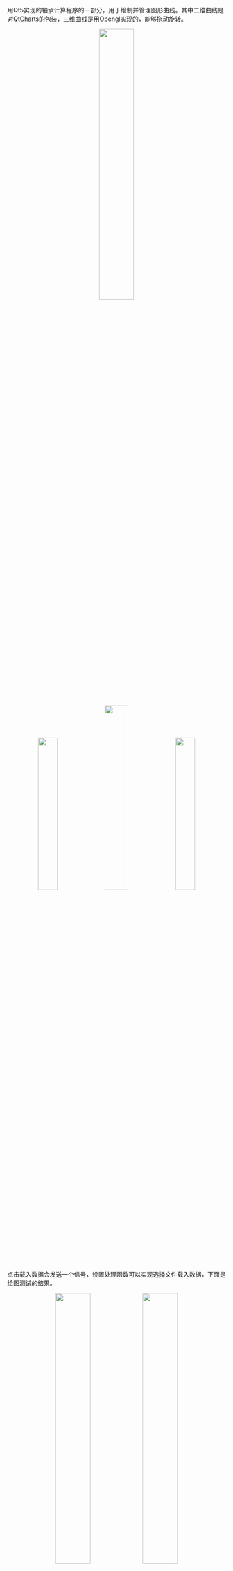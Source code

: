 用Qt5实现的轴承计算程序的一部分，用于绘制并管理图形曲线。其中二维曲线是对QtCharts的包装，三维曲线是用Opengl实现的，能够拖动旋转。

<div align=center>
	<!--<image src="README/drawingsManager.png" width = "40%"/>--><image src="README/drawingsManagerTest.png" width = "40%"/>
</div>

<div align=center>
	<image src="README/createDrawing.png" width = "30%"/><image src="README/addCurve.png" width = "33%"/><image src="README/3dDrawing.png" width = "30%"/>
</div>

点击载入数据会发送一个信号，设置处理函数可以实现选择文件载入数据，下面是绘图测试的结果。

<div align=center>
	<image src="README/2dDrawingTest.png" width = "40%"/><image src="README/3dDrawingTest.png" width = "40%"/>
</div>
